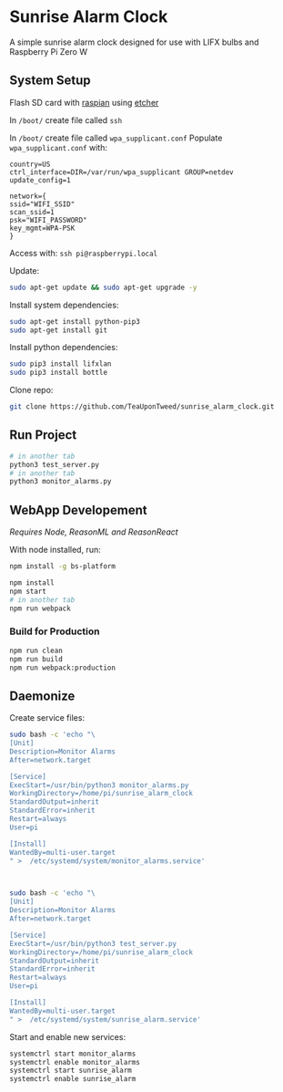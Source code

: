 # Sunrise Alarm Clock

A simple sunrise alarm clock designed for use with LIFX bulbs and Raspberry Pi Zero W

## System Setup

Flash SD card with [raspian](https://www.raspberrypi.org/downloads/raspbian/) using [etcher](https://www.balena.io/etcher/)

In `/boot/` create file called `ssh`

In `/boot/` create file called `wpa_supplicant.conf`
Populate `wpa_supplicant.conf` with:
```
country=US
ctrl_interface=DIR=/var/run/wpa_supplicant GROUP=netdev
update_config=1

network={
ssid="WIFI_SSID"
scan_ssid=1
psk="WIFI_PASSWORD"
key_mgmt=WPA-PSK
}

```
Access with:
`ssh pi@raspberrypi.local`

Update:
```sh
sudo apt-get update && sudo apt-get upgrade -y
```

Install system dependencies:
```sh
sudo apt-get install python-pip3
sudo apt-get install git
```

Install python dependencies:
```sh
sudo pip3 install lifxlan
sudo pip3 install bottle
```

Clone repo:
```sh
git clone https://github.com/TeaUponTweed/sunrise_alarm_clock.git
```

## Run Project

```sh
# in another tab
python3 test_server.py
# in another tab
python3 monitor_alarms.py
```
## WebApp Developement

*Requires Node, ReasonML and ReasonReact*

With node installed, run:
```sh
npm install -g bs-platform
```

```sh
npm install
npm start
# in another tab
npm run webpack
```

### Build for Production

```sh
npm run clean
npm run build
npm run webpack:production
```

## Daemonize

Create service files:
```sh
sudo bash -c 'echo "\
[Unit]
Description=Monitor Alarms
After=network.target

[Service]
ExecStart=/usr/bin/python3 monitor_alarms.py
WorkingDirectory=/home/pi/sunrise_alarm_clock
StandardOutput=inherit
StandardError=inherit
Restart=always
User=pi

[Install]
WantedBy=multi-user.target
" >  /etc/systemd/system/monitor_alarms.service'



sudo bash -c 'echo "\
[Unit]
Description=Monitor Alarms
After=network.target

[Service]
ExecStart=/usr/bin/python3 test_server.py
WorkingDirectory=/home/pi/sunrise_alarm_clock
StandardOutput=inherit
StandardError=inherit
Restart=always
User=pi

[Install]
WantedBy=multi-user.target
" >  /etc/systemd/system/sunrise_alarm.service'
```

Start and enable new services:
```sh
systemctrl start monitor_alarms
systemctrl enable monitor_alarms
systemctrl start sunrise_alarm
systemctrl enable sunrise_alarm
```
